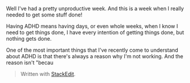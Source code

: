 Well I've had a pretty unproductive week. And this is a week when I really needed to get some stuff done!

Having ADHD means having days, or even whole weeks, when I know I need to get things done, I have every intention of getting things done, but nothing gets done.

One of the most important things that I've recently come to understand about ADHD is that there's always a reason why I'm not working. And the reason isn't "becau


> Written with [StackEdit](https://stackedit.io/).
<!--stackedit_data:
eyJoaXN0b3J5IjpbLTk3ODU0NDc4MSw3NDE5Njk4NzddfQ==
-->
